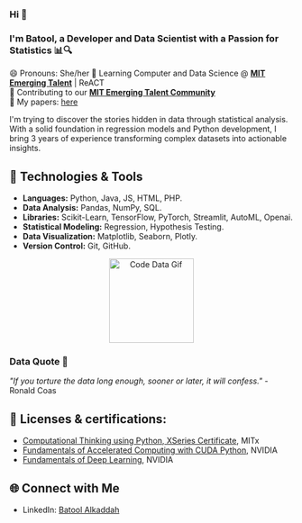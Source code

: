 ### Hi 👋

<!-- <img src="https://media.tenor.com/Wx9IEmZZXSoAAAAi/hi.gif" alt="Wave Gif" width="30"/>
-->
<!--
**BatoolKad/BatoolKad** is a ✨ _special_ ✨ repository because its `README.md` (this file) appears on your GitHub profile.

Here are some ideas to get you started:

- 🔭 I'm currently working on ...
- 🌱 I'm currently learning ...
- 👯 I'm looking to collaborate on ...
- 🤔 I'm looking for help with ...
- 💬 Ask me about ...
- 📫 How to reach me: ...
- 😄 Pronouns: ...
- ⚡ Fun fact: ...
-->

### I'm Batool, a Developer and Data Scientist with a Passion for Statistics 📊🔍
😄 Pronouns: She/her
🌱 Learning Computer and Data Science @ **[MIT Emerging Talent](https://emergingtalent.mit.edu/)** | ReACT <br>
🌱 Contributing to our **[MIT Emerging Talent Community](https://github.com/MIT-Emerging-Talent)**   <br>
👾 My papers: [here](https://scholar.google.com/citations?user=deanutUAAAAJ&hl=fr&oi=sra)<br>


I'm trying to discover the stories hidden in data through statistical analysis. With a solid foundation in regression models and Python development, I bring 3 years of experience transforming complex datasets into actionable insights.

<!--### 📈 Data Science Journey-->
<!--I'm on a continuous journey to explore the vast world of data science, aiming to bridge the gap between raw data and meaningful insights. My passion lies in uncovering patterns, extracting knowledge, and deriving actionable recommendations from complex datasets.-->

<!--- 🚀 **Current Focus:** Implementing advanced machine learning techniques for predictive modeling.-->
<!--- 📚 **Learning Path:** Pursuing courses in data science, deep learning, and statistical analysis. -->
<!--- 💡 **Challenges:** Tackling real-world data problems through hands-on projects and collaborative initiatives. -->
<!--- 🤝 **Contributions:** Actively contributing to the **[MIT Emerging Talent Community](https://github.com/MIT-Emerging-Talent)** to share knowledge and insights. -->

## 🔧 Technologies & Tools
- **Languages:** Python, Java, JS, HTML, PHP.
- **Data Analysis:** Pandas, NumPy, SQL.
- **Libraries:** Scikit-Learn, TensorFlow, PyTorch, Streamlit, AutoML, Openai.
- **Statistical Modeling:** Regression, Hypothesis Testing.
- **Data Visualization:** Matplotlib, Seaborn, Plotly.
- **Version Control:** Git, GitHub.
<p align="center">
  <img src="https://media.tenor.com/iRB7vrvhPR4AAAAi/data-code.gif" alt="Code Data Gif" width="150" />
</p>

### Data Quote 👾
*"If you torture the data long enough, sooner or later, it will confess."* - Ronald Coas
## 📜 Licenses & certifications:
- [Computational Thinking using Python, XSeries Certificate](https://credentials.edx.org/credentials/c07c8ff061d84415827e1973a2ca7ba5/), MITx
- [Fundamentals of Accelerated Computing with CUDA Python](https://courses.nvidia.com/certificates/5d62c5f1717e4dd4ad4d6adf702c251d/), NVIDIA
- [Fundamentals of Deep Learning](https://courses.nvidia.com/certificates/113450088e574ffe983f5952bd81be60/), NVIDIA
 <!---
- [Microsoft Office Specialist: Excel Associate (Office 2019)](https://www.credly.com/badges/85b9581f-9e41-4348-980f-36da664f928f/linked_in_profile), Microsoft
- Mental Health First Aid Canada, MHCC -->

## 🌐 Connect with Me
- LinkedIn: [Batool Alkaddah](https://www.linkedin.com/in/batool-alkaddah/)
